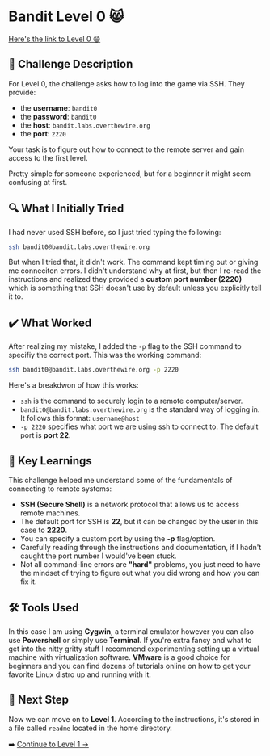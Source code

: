 # Bandit Level 0 😸
[Here's the link to Level 0 😄](https://overthewire.org/wargames/bandit/bandit0.html)

## 📝 Challenge Description

For Level 0, the challenge asks how to log into the game via SSH. They provide:
- the **username**: `bandit0`
- the **password**: `bandit0`
- the **host**: `bandit.labs.overthewire.org`
- the **port**: `2220`

Your task is to figure out how to connect to the remote server and gain access to the first level.

Pretty simple for someone experienced, but for a beginner it might seem confusing at first.



## 🔍 What I Initially Tried

I had never used SSH before, so I just tried typing the following:

```bash
ssh bandit0@bandit.labs.overthewire.org 
```
But when I tried that, it didn't work. The command kept timing out or giving me conneciton errors. 
I didn't understand why at first, but then I re-read the instructions and realized they provided a **custom port number (2220)** which is something that SSH doesn't use by default unless you explicitly tell it to.

## ✔️ What Worked

After realizing my mistake, I added the `-p` flag to the SSH command to specifiy the correct port. This was the working command:

```bash
ssh bandit0@bandit.labs.overthewire.org -p 2220
```
Here's a breakdwon of how this works:
- `ssh` is the command to securely login to a remote computer/server. 
- `bandit0@bandit.labs.overthewire.org` is the standard way of logging in. It follows this format: `username@host`
- `-p 2220` specifies what port we are using ssh to connect to. The default port is **port 22**.

## 🧠 Key Learnings

This challenge helped me understand some of the fundamentals of connecting to remote systems: 
- **SSH (Secure Shell)** is a network protocol that allows us to access remote machines.
- The default port for SSH is **22**, but it can be changed by the user in this case to **2220**.
- You can specify a custom port by using the **-p** flag/option.
- Carefully reading through the instructions and documentation, if I hadn't caught the port number I would've been stuck.
- Not all command-line errors are **"hard"** problems, you just need to have the mindset of trying to figure out what you did wrong and how you can fix it.


## 🛠️ Tools Used

In this case I am using **Cygwin**, a terminal emulator however you can also use **Powershell** or simply use **Terminal**. 
If you're extra fancy and what to get into the nitty gritty stuff I recommend experimenting setting up a virtual machine with virtualization software. 
**VMware** is a good choice for beginners and you can find dozens of tutorials online on how to get your favorite Linux distro up and running with it.

## 🔐 Next Step

Now we can move on to **Level 1**. According to the instructions, it's stored in a file called `readme` located in the home directory. 

➡️ [Continue to Level 1 →](level1.md)
